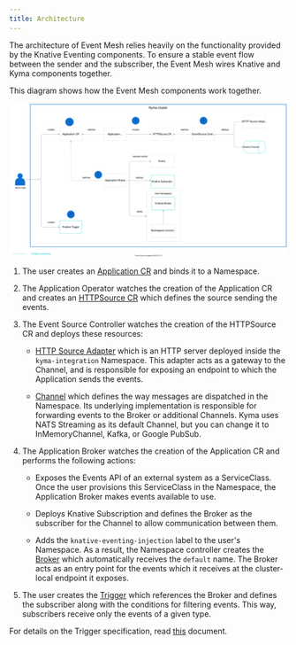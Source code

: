 ```yaml
---
title: Architecture
---
```


The architecture of Event Mesh relies heavily on the functionality provided by the Knative Eventing components. To ensure a stable event flow between the sender and the subscriber, the Event Mesh wires Knative and Kyma components together.


This diagram shows how the Event Mesh components work together.

![Eventing implementation](./assets/event-mesh-implementation.svg)

1. The user creates an [Application CR](https://kyma-project.io/docs/components/application-connector/#custom-resource-application) and binds it to a Namespace.

2. The Application Operator watches the creation of the Application CR and creates an [HTTPSource CR](#custom-resource-http-source) which defines the source sending the events.

3. The Event Source Controller watches the creation of the HTTPSource CR and deploys these resources:

    * [HTTP Source Adapter](https://github.com/kyma-project/kyma/tree/master/components/event-sources/adapter/http) which is an HTTP server deployed inside the `kyma-integration` Namespace. This adapter acts as a gateway to the Channel, and is responsible for exposing an endpoint to which the Application sends the events.

    * [Channel](https://knative.dev/docs/eventing/channels/) which defines the way messages are dispatched in the Namespace. Its underlying implementation is responsible for forwarding events to the Broker or additional Channels. Kyma uses NATS Streaming as its default Channel, but you can change it to InMemoryChannel, Kafka, or Google PubSub.
4. The Application Broker watches the creation of the Application CR and performs the following actions:

    * Exposes the Events API of an external system as a ServiceClass. Once the user provisions this ServiceClass in the Namespace, the Application Broker makes events available to use.

    * Deploys Knative Subscription and defines the Broker as the subscriber for the Channel to allow communication between them.

    * Adds the `knative-eventing-injection` label to the user's Namespace. As a result, the Namespace controller creates the [Broker](https://knative.dev/v0.12-docs/eventing/broker-trigger/) which automatically receives the `default` name. The Broker acts as an entry point for the events which it receives at the cluster-local endpoint it exposes.

5. The user creates the [Trigger](https://knative.dev/v0.12-docs/eventing/broker-trigger/) which references the Broker and defines the subscriber along with the conditions for filtering events. This way, subscribers receive only the events of a given type.

For details on the Trigger specification, read [this](/components/event-mesh/#details-event-processing-and-delivery) document.
